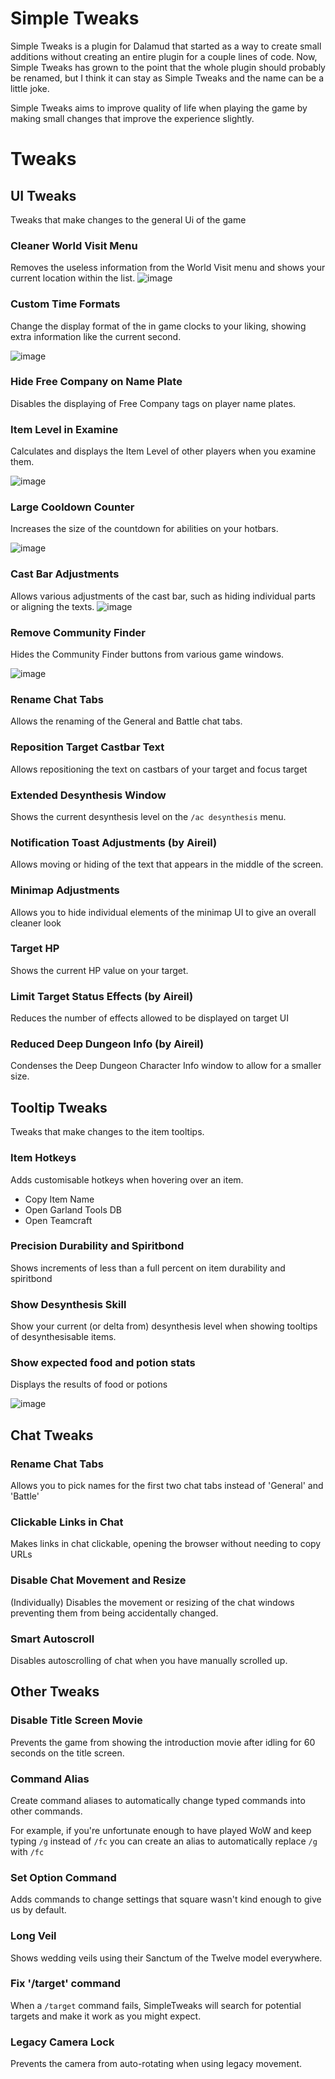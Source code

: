 # Simple Tweaks
Simple Tweaks is a plugin for Dalamud that started as a way to create small additions without creating an entire plugin for a couple lines of code.
Now, Simple Tweaks has grown to the point that the whole plugin should probably be renamed, but I think it can stay as Simple Tweaks and the name can be a little joke.

Simple Tweaks aims to improve quality of life when playing the game by making small changes that improve the experience slightly.

# Tweaks

## UI Tweaks
Tweaks that make changes to the general Ui of the game

### Cleaner World Visit Menu
Removes the useless information from the World Visit menu and shows your current location within the list.
![image](https://i.imgur.com/OphLv2E.png)

### Custom Time Formats
Change the display format of the in game clocks to your liking, showing extra information like the current second.

![image](https://i.imgur.com/xnt1FGO.png)

### Hide Free Company on Name Plate
Disables the displaying of Free Company tags on player name plates.

### Item Level in Examine
Calculates and displays the Item Level of other players when you examine them.

![image](https://i.imgur.com/sxpAPRa.png)

### Large Cooldown Counter
Increases the size of the countdown for abilities on your hotbars.

![image](https://i.imgur.com/CQzvEcg.png)

### Cast Bar Adjustments
Allows various adjustments of the cast bar, such as hiding individual parts or aligning the texts.
![image](https://i.imgur.com/83GQnPc.png)

### Remove Community Finder
Hides the Community Finder buttons from various game windows.

![image](https://i.imgur.com/RlMYOyf.png)

### Rename Chat Tabs
Allows the renaming of the General and Battle chat tabs.

### Reposition Target Castbar Text
Allows repositioning the text on castbars of your target and focus target 

### Extended Desynthesis Window
Shows the current desynthesis level on the `/ac desynthesis` menu.

### Notification Toast Adjustments (by Aireil)
Allows moving or hiding of the text that appears in the middle of the screen.

### Minimap Adjustments
Allows you to hide individual elements of the minimap UI to give an overall cleaner look

### Target HP
Shows the current HP value on your target.

### Limit Target Status Effects (by Aireil)
Reduces the number of effects allowed to be displayed on target UI

### Reduced Deep Dungeon Info (by Aireil)
Condenses the Deep Dungeon Character Info window to allow for a smaller size. 

## Tooltip Tweaks
Tweaks that make changes to the item tooltips.

### Item Hotkeys
Adds customisable hotkeys when hovering over an item.
- Copy Item Name
- Open Garland Tools DB
- Open Teamcraft

### Precision Durability and Spiritbond
Shows increments of less than a full percent on item durability and spiritbond

### Show Desynthesis Skill
Show your current (or delta from) desynthesis level when showing tooltips of desynthesisable items.

### Show expected food and potion stats
Displays the results of food or potions

![image](https://i.imgur.com/jPeUsv0.png)

## Chat Tweaks

### Rename Chat Tabs
Allows you to pick names for the first two chat tabs instead of 'General' and 'Battle'

### Clickable Links in Chat
Makes links in chat clickable, opening the browser without needing to copy URLs

### Disable Chat Movement and Resize
(Individually) Disables the movement or resizing of the chat windows preventing them from being accidentally changed.

### Smart Autoscroll
Disables autoscrolling of chat when you have manually scrolled up.

## Other Tweaks

### Disable Title Screen Movie
Prevents the game from showing the introduction movie after idling for 60 seconds on the title screen.

### Command Alias
Create command aliases to automatically change typed commands into other commands.

For example, if you're unfortunate enough to have played WoW and keep typing `/g` instead of `/fc` you can create an alias to automatically replace `/g` with `/fc`

### Set Option Command
Adds commands to change settings that square wasn't kind enough to give us by default.

### Long Veil
Shows wedding veils using their Sanctum of the Twelve model everywhere.

### Fix '/target' command
When a `/target` command fails, SimpleTweaks will search for potential targets and make it work as you might expect.

### Legacy Camera Lock
Prevents the camera from auto-rotating when using legacy movement.